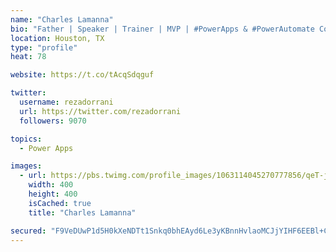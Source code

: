 ```yaml
---
name: "Charles Lamanna"
bio: "Father | Speaker | Trainer | MVP | #PowerApps & #PowerAutomate Community Super User | YouTuber Right-pointing triangle http://youtube.com/c/rezadorrani | Learn - Share - Clockwise rightwards and leftwards open circle arrows"
location: Houston, TX
type: "profile"
heat: 78

website: https://t.co/tAcqSdqguf

twitter:
  username: rezadorrani
  url: https://twitter.com/rezadorrani
  followers: 9070

topics:
  - Power Apps

images:
  - url: https://pbs.twimg.com/profile_images/1063114045270777856/qeT-jpWr_400x400.jpg
    width: 400
    height: 400
    isCached: true
    title: "Charles Lamanna"

secured: "F9VeDUwP1d5H0kXeNDTt1Snkq0bhEAyd6Le3yKBnnHvlaoMCJjYIHF6EEBl+CEZBIuszxqqJByECOEa7mRaLufZImLQfcB25c+2mn0BZEq+qIhOwL6XBNJzJOZKijeZahf+TZwscEXtMDRShadq0/xy+Syu4KIuT9sjUWaAI3zEi+G5pUXbDqtjg306+WGpe1wlpzCem5vgO2sX0j+fGthJJlFkciiGuwnONO1YqqgQctsy5Jexyz80oHnNESC0vfx5bGmFoNcliUBqgI9d7j1qFumf56yB0OxQX4aHAQGK4Y6P8MjDUyo6BABwvrSc17+Dx9WEXRSxhhGlD1/5Z8E0weF+4S3I7y6w4SfK3ZFlYpyp1ERPQdRvqhsWTZlLf5p8lXGcUP3v7IYza9v+kUEyYqjdwEdQ/1cnbGoCCp6A=;n+RGXK3sELbSihAGNB3Gpg=="
---
```


